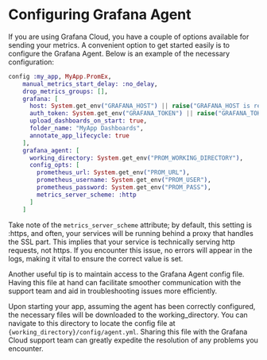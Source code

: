 # Configuring Grafana Agent

If you are using Grafana Cloud, you have a couple of options available for sending your metrics. A convenient option to get started easily is to configure the Grafana Agent. Below is an example of the necessary configuration:

```elixir
config :my_app, MyApp.PromEx,
    manual_metrics_start_delay: :no_delay,
    drop_metrics_groups: [],
    grafana: [
      host: System.get_env("GRAFANA_HOST") || raise("GRAFANA_HOST is required"),
      auth_token: System.get_env("GRAFANA_TOKEN") || raise("GRAFANA_TOKEN is required"),
      upload_dashboards_on_start: true,
      folder_name: "MyApp Dashboards",
      annotate_app_lifecycle: true
    ],
    grafana_agent: [
      working_directory: System.get_env("PROM_WORKING_DIRECTORY"),
      config_opts: [
        prometheus_url: System.get_env("PROM_URL"),
        prometheus_username: System.get_env("PROM_USER"),
        prometheus_password: System.get_env("PROM_PASS"),
        metrics_server_scheme: :http
      ]
    ]
```

Take note of the `metrics_server_scheme` attribute; by default, this setting is :https, and often, your services will be running behind a proxy that handles the SSL part. This implies that your service is technically serving http requests, not https. If you encounter this issue, no errors will appear in the logs, making it vital to ensure the correct value is set.

Another useful tip is to maintain access to the Grafana Agent config file. Having this file at hand can facilitate smoother communication with the support team and aid in troubleshooting issues more efficiently.

Upon starting your app, assuming the agent has been correctly configured, the necessary files will be downloaded to the working_directory. You can navigate to this directory to locate the config file at `{working_directory}/config/agent.yml`. Sharing this file with the Grafana Cloud support team can greatly expedite the resolution of any problems you encounter.
